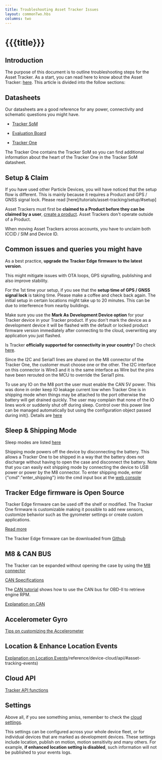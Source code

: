 ```yaml
---
title: Troubleshooting Asset Tracker Issues
layout: commonTwo.hbs
columns: two
---
```


# {{{title}}}

## Introduction

The purpose of this document is to outline troubleshooting steps for the Asset Tracker. As a start, you can read here to know about the Asset Tracker: [here](/getting-started/hardware/tracking-system/). This article is divided into the follow sections:


## Datasheets

Our datasheets are a good reference for any power, connectivity and schematic questions you might have.

- [Tracker SoM](/reference/datasheets/tracker/tracker-som-datasheet/)

- [Evaluation Board](/reference/datasheets/tracker/tracker-som-eval-board/)

- [Tracker One](/reference/datasheets/tracker/tracker-one/)

The Tracker One contains the Tracker SoM so you can find additional information about the heart of the Tracker One in the Tracker SoM datasheet.

## Setup & Claim

If you have used other Particle Devices, you will have noticed that the setup flow is different. This is mainly because it requires a Product and GPS / GNSS signal lock. Please read [here]/tutorials/asset-tracking/setup/#setup]

Asset Trackers must first be **claimed to a Product before they can be claimed by a user**, [create a product](/getting-started/tracker/tracker-setup/#create-a-product). Asset Trackers don't operate outside of a Product. 

When moving Asset Trackers across accounts, you have to unclaim both ICCID / SIM and Device ID.

## Common issues and queries you might have

As a best practice, **upgrade the Tracker Edge firmware to the latest version**.

This might mitigate issues with OTA loops, GPS signalling, publishing and also improve stability.

For the 1st time your setup, if you see that the **setup time of GPS / GNSS signal lock** is taking time. Please make a coffee and check back again. The initial setup in certain locations might take up to 20 minutes. This can be due to interference from nearby buildings.

Make sure you use the **Mark As Development Device option** for your Tracker device in your Tracker product. If you don't mark the device as a development device it will be flashed with the default or locked product firmware version immediately after connecting to the cloud, overwriting any application you just flashed.

Is Tracker **officially supported for connectivity in your country**? Do check [here](/tutorials/cellular-connectivity/cellular-carriers/?tab=ByDevice&device=Tracker%20T524%2FONE524%20LTE%20CAT1%2F3G%2F2G%20%28Europe%29%20EtherSIM&region=All).

Since the I2C and Serial1 lines are shared on the M8 connector of the Tracker One, the customer must choose one or the other. The I2C interface on this connector is Wire3 and it is the same interface as Wire but the pins have been rerouted on the MCU to override the Serial1 pins.

To use any IO on the M8 port the user must enable the CAN 5V power. This was done in order keep IO leakage current low when Tracker One is in shipping mode when things may be attached to the port otherwise the battery will get drained quickly. The user may complain that none of the IO lines work or suddenly shut off during sleep. Control over this power line can be managed automatically but using the configuration object passed during init(). Details are [here](/firmware/tracker-edge/tracker-edge-api-reference/#trackerconfiguration)

## Sleep & Shipping Mode

Sleep modes are listed [here](/reference/tracker/tracker-sleep/)

Shipping mode powers off the device by disconnecting the battery. This allows a Tracker One to be shipped in a way that the battery does not discharge without having to open the case and disconnect the battery. Note that you can easily exit shipping mode by connecting the device to USB power or power by the M8 connector. To enter shipping mode, enter {"cmd":"enter\_shipping"} into the cmd input box at the [web console](/getting-started/console/console/#using-the-cmd-box)

## Tracker Edge firmware is Open Source

Tracker Edge firmware can be used off the shelf or modified. The Tracker One firmware is customizable making it possible to add new sensors, customize behavior such as the gyrometer settings or create custom applications.

[Read more](/getting-started/tracker/tracker-setup/#device-firmware)

The Tracker Edge firmware can be downloaded from [Github](https://github.com/particle-iot/tracker-edge)

## M8 & CAN BUS

The Tracker can be expanded without opening the case by using the [M8 connector](/hardware/tracker/tracker-one-expansion/#tracker-one-m8-connector)

[CAN Specifications](/reference/datasheets/tracker/tracker-som-datasheet/#can-specifications)

The [CAN tutorial](/hardware/tracker/projects/tracker-can/) shows how to use the CAN bus for OBD-II to retrieve engine RPM.


[Explanation on CAN](/reference/tracker/can-bus/)

## Accelerometer Gyro

[Tips on customizing the Accelerometer](https://community.particle.io/t/customizing-the-imu-triggers/60169)

## Location & Enhance Location Events

[Explanation on Location Events]()/reference/device-cloud/api/#asset-tracking-events)

## Cloud API

[Tracker API functions](/reference/cloud-apis/api/#asset-tracking)

## Settings

Above all, if you see something amiss, remember to check the [cloud settings](/reference/tracker/tracker-sleep/#cloud-settings).

This settings can be configured across your whole device fleet, or for individual devices that are marked as development devices. These settings include location, publish on motion, motion sensitivity and many others. For example, **if enhanced location setting is disabled**, such information will not be published to your events logs.
  
  
